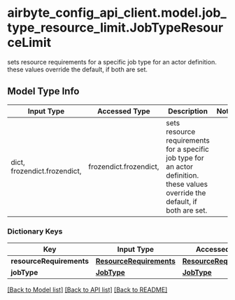 # airbyte_config_api_client.model.job_type_resource_limit.JobTypeResourceLimit

sets resource requirements for a specific job type for an actor definition. these values override the default, if both are set.

## Model Type Info
Input Type | Accessed Type | Description | Notes
------------ | ------------- | ------------- | -------------
dict, frozendict.frozendict,  | frozendict.frozendict,  | sets resource requirements for a specific job type for an actor definition. these values override the default, if both are set. | 

### Dictionary Keys
Key | Input Type | Accessed Type | Description | Notes
------------ | ------------- | ------------- | ------------- | -------------
**resourceRequirements** | [**ResourceRequirements**](ResourceRequirements.md) | [**ResourceRequirements**](ResourceRequirements.md) |  | 
**jobType** | [**JobType**](JobType.md) | [**JobType**](JobType.md) |  | 

[[Back to Model list]](../../README.md#documentation-for-models) [[Back to API list]](../../README.md#documentation-for-api-endpoints) [[Back to README]](../../README.md)

